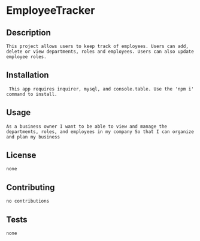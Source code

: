# EmployeeTracker

## Description
    This project allows users to keep track of employees. Users can add, delete or view departments, roles and employees. Users can also update employee roles.

## Installation
     This app requires inquirer, mysql, and console.table. Use the 'npm i' command to install.

## Usage 
    As a business owner I want to be able to view and manage the departments, roles, and employees in my company So that I can organize and plan my business
    
## License
    none

## Contributing 
    no contributions

## Tests
    none